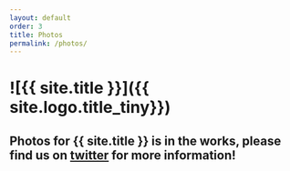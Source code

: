```yaml
---
layout: default
order: 3
title: Photos
permalink: /photos/
---
```


# ![{{ site.title }}]({{ site.logo.title_tiny}})

## Photos for {{ site.title }} is in the works, please find us on [twitter](https://twitter.com/ska5280) for more information!
